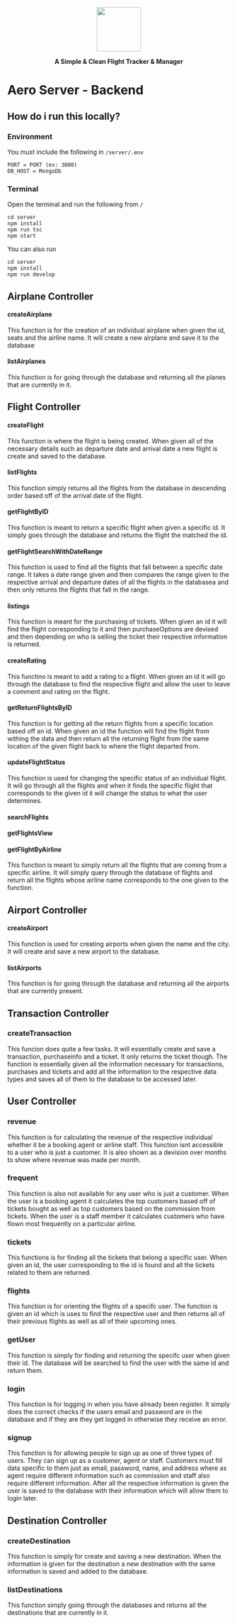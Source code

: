 <a><p align="center">
<img height=100 src="https://user-images.githubusercontent.com/10552019/114287500-3f3f7680-9a35-11eb-81a6-33eebd6a5efd.png"/>

</p></a>
<p align="center">
  <strong>A Simple & Clean Flight Tracker & Manager</strong>
</p>

# Aero Server - Backend


## How do i run this locally?

### Environment
You must include the following in `/server/.env`
```
PORT = PORT (ex: 3000)
DB_HOST = MongoDb
```

### Terminal
Open the terminal and run the following from `/`
```
cd server
npm install
npm run tsc
npm start
```
You can also run
```
cd server
npm install
npm run develop
```

## Airplane Controller
#### createAirplane 
This function is for the creation of an individual airplane when given the id, seats and the airline name. It will create a new airplane and save it to the database

#### listAirplanes
This function is for going through the database and returning all the planes that are currently in it. 



## Flight Controller
#### createFlight
This function is where the flight is being created. When given all of the necessary details such as departure date and arrival date a new flight is create and saved to the database.

#### listFlights
This function simply returns all the flights from the database in descending order based off of the arrival date of the flight.

#### getFlightByID
This function is meant to return a specific flight when given a specific id. It simply goes through the database and returns the flight the matched the id. 

#### getFlightSearchWithDateRange
This function is used to find all the flights that fall between a specific date range. It takes a date range given and then compares the range given to the respective arrival and departure dates of all the flights in the databasea and then only returns the flights that fall in the range. 

#### listings
This function is meant for the purchasing of tickets. When given an id it will find the flight corresponding to it and then purchaseOptions are devised and then depending on who is selling the ticket their respective information is returned.

#### createRating
This functino is meant to add a rating to a flight. When given an id it will go through the database to find the respective flight and allow the user to leave a comment and rating on the flight.

#### getReturnFlightsByID
This function is for getting all the return flights from a specific location based off an id. When given an id the function will find the flight from withing the data and then return all the returning flight from the same location of the given flight back to where the flight departed from. 

#### updateFlightStatus
This function is used for changing the specific status of an individual flight. It will go through all the flights and when it finds the specific flight that corresponds to the given id it will change the status to what the user determines.

#### searchFlights

#### getFlightsView

#### getFlightByAirline
This function is meant to simply return all the flights that are coming from a specific airline. It will simply query through the database of flights and return all the flights whose airline name corresponds to the one given to the function.



## Airport Controller
#### createAirport 
This function is used for creating airports when given the name and the city. It will create and save a new airport to the database.

#### listAirports
This function is for going through the database and returning all the airports that are currently present. 



## Transaction Controller
### createTransaction
This funcion does quite a few tasks. It will essentially create and save a transaction, purchaseinfo and a ticket. It only returns the ticket though. The function is essentially given all the information necessary for transactions, purchases and tickets and add all the information to the respective data types and saves all of them to the database to be accessed later. 



## User Controller
### revenue
This function is for calculating the revenue of the respective individual whether it be a booking agent or airline staff. This function isnt accessible to a user who is just a customer. It is also shown as a devision over months to show where revenue was made per month. 

### frequent
This function is also not available for any user who is just a customer. When the user is a booking agent it calculates the top customers based off of tickets bought as well as top customers based on the commission from tickets. When the user is a staff member it calculates customers who have flown most frequently on a particular airline. 

### tickets
This functions is for finding all the tickets that belong a specific user. When given an id, the user corresponding to the id is found and all the tickets related to them are returned. 

### flights
This function is for orienting the flights of a specifc user. The function is given an id which is uses to find the respective user and then returns all of their previous flights as well as all of their upcoming ones. 

### getUser
This function is simply for finding and returning the specifc user when given their id. The database will be searched to find the user with the same id and return them. 

### login
This function is for logging in when you have already been register. It simply does the correct checks if the users email and password are in the database and if they are they get logged in otherwise they receive an error. 

### signup
This function is for allowing people to sign up as one of three types of users. They can sign up as a customer, agent or staff. Customers must fill data specific to them just as email, password, name, and address where as agent require different information such as commission and staff also require different information. After all the respective information is given the user is saved to the database with their information which will allow them to login later.



## Destination Controller
### createDestination
This function is simply for create and saving a new destination. When the information is given for the destination a new destination with the same information is saved and added to the database.

### listDestinations
This function simply going through the databases and returns all the destinations that are currently in it.

